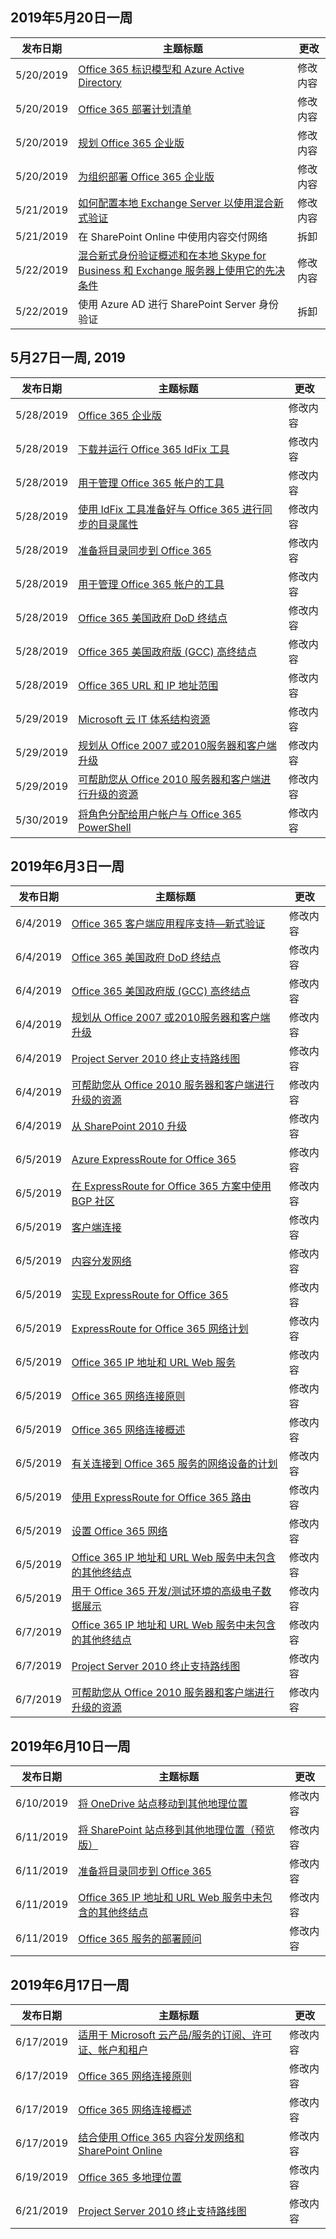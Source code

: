 <!-- This file is generated automatically each week. Changes made to this file will be overwritten.-->




## <a name="week-of-may-20-2019"></a>2019年5月20日一周


| 发布日期 |主题标题 | 更改 |
|------|------------|--------|
| 5/20/2019 | [Office 365 标识模型和 Azure Active Directory](/Office365/Enterprise/about-office-365-identity) | 修改内容 |
| 5/20/2019 | [Office 365 部署计划清单](/Office365/Enterprise/deployment-planning-checklist) | 修改内容 |
| 5/20/2019 | [规划 Office 365 企业版](/Office365/Enterprise/get-your-organization-ready-for-office-365) | 修改内容 |
| 5/20/2019 | [为组织部署 Office 365 企业版](/Office365/Enterprise/setup-overview-for-enterprises) | 修改内容 |
| 5/21/2019 | [如何配置本地 Exchange Server 以使用混合新式验证](/Office365/Enterprise/configure-exchange-server-for-hybrid-modern-authentication) | 修改内容 |
| 5/21/2019 | 在 SharePoint Online 中使用内容交付网络 | 拆卸 |
| 5/22/2019 | [混合新式身份验证概述和在本地 Skype for Business 和 Exchange 服务器上使用它的先决条件](/Office365/Enterprise/hybrid-modern-auth-overview) | 修改内容 |
| 5/22/2019 | 使用 Azure AD 进行 SharePoint Server 身份验证 | 拆卸 |


## <a name="week-of-may-27-2019"></a>5月27日一周, 2019


| 发布日期 |主题标题 | 更改 |
|------|------------|--------|
| 5/28/2019 | [Office 365 企业版](/Office365/Enterprise/index) | 修改内容 |
| 5/28/2019 | [下载并运行 Office 365 IdFix 工具](/Office365/Enterprise/install-and-run-idfix) | 修改内容 |
| 5/28/2019 | [用于管理 Office 365 帐户的工具](/Office365/Enterprise/manage-office-365-accounts) | 修改内容 |
| 5/28/2019 | [使用 IdFix 工具准备好与 Office 365 进行同步的目录属性](/Office365/Enterprise/prepare-directory-attributes-for-synch-with-idfix) | 修改内容 |
| 5/28/2019 | [准备将目录同步到 Office 365](/Office365/Enterprise/prepare-for-directory-synchronization) | 修改内容 |
| 5/28/2019 | [用于管理 Office 365 帐户的工具](/Office365/Enterprise/tools-to-manage-office-365-accounts) | 修改内容 |
| 5/28/2019 | [Office 365 美国政府 DoD 终结点](/Office365/Enterprise/office-365-u-s-government-dod-endpoints) | 修改内容 |
| 5/28/2019 | [Office 365 美国政府版 (GCC) 高终结点](/Office365/Enterprise/office-365-u-s-government-gcc-high-endpoints) | 修改内容 |
| 5/28/2019 | [Office 365 URL 和 IP 地址范围](/Office365/Enterprise/urls-and-ip-address-ranges) | 修改内容 |
| 5/29/2019 | [Microsoft 云 IT 体系结构资源](/Office365/Enterprise/microsoft-cloud-it-architecture-resources) | 修改内容 |
| 5/29/2019 | [规划从 Office 2007 或2010服务器和客户端升级](/Office365/Enterprise/plan-upgrade-previous-versions-office) | 修改内容 |
| 5/29/2019 | [可帮助您从 Office 2010 服务器和客户端进行升级的资源](/Office365/Enterprise/upgrade-from-office-2010-servers-and-products) | 修改内容 |
| 5/30/2019 | [将角色分配给用户帐户与 Office 365 PowerShell](/Office365/Enterprise/powershell/assign-roles-to-user-accounts-with-office-365-powershell) | 修改内容 |


## <a name="week-of-june-03-2019"></a>2019年6月3日一周


| 发布日期 |主题标题 | 更改 |
|------|------------|--------|
| 6/4/2019 | [Office 365 客户端应用程序支持—新式验证](/Office365/Enterprise/office-365-client-support-modern-authentication) | 修改内容 |
| 6/4/2019 | [Office 365 美国政府 DoD 终结点](/Office365/Enterprise/office-365-u-s-government-dod-endpoints) | 修改内容 |
| 6/4/2019 | [Office 365 美国政府版 (GCC) 高终结点](/Office365/Enterprise/office-365-u-s-government-gcc-high-endpoints) | 修改内容 |
| 6/4/2019 | [规划从 Office 2007 或2010服务器和客户端升级](/Office365/Enterprise/plan-upgrade-previous-versions-office) | 修改内容 |
| 6/4/2019 | [Project Server 2010 终止支持路线图](/Office365/Enterprise/project-server-2010-end-of-support) | 修改内容 |
| 6/4/2019 | [可帮助您从 Office 2010 服务器和客户端进行升级的资源](/Office365/Enterprise/upgrade-from-office-2010-servers-and-products) | 修改内容 |
| 6/4/2019 | [从 SharePoint 2010 升级](/Office365/Enterprise/upgrade-from-sharepoint-2010) | 修改内容 |
| 6/5/2019 | [Azure ExpressRoute for Office 365](/Office365/Enterprise/azure-expressroute) | 修改内容 |
| 6/5/2019 | [在 ExpressRoute for Office 365 方案中使用 BGP 社区](/Office365/Enterprise/bgp-communities-in-expressroute) | 修改内容 |
| 6/5/2019 | [客户端连接](/Office365/Enterprise/client-connectivity) | 修改内容 |
| 6/5/2019 | [内容分发网络](/Office365/Enterprise/content-delivery-networks) | 修改内容 |
| 6/5/2019 | [实现 ExpressRoute for Office 365](/Office365/Enterprise/implementing-expressroute) | 修改内容 |
| 6/5/2019 | [ExpressRoute for Office 365 网络计划](/Office365/Enterprise/network-planning-with-expressroute) | 修改内容 |
| 6/5/2019 | [Office 365 IP 地址和 URL Web 服务](/Office365/Enterprise/office-365-ip-web-service) | 修改内容 |
| 6/5/2019 | [Office 365 网络连接原则](/Office365/Enterprise/office-365-network-connectivity-principles) | 修改内容 |
| 6/5/2019 | [Office 365 网络连接概述](/Office365/Enterprise/office-365-networking-overview) | 修改内容 |
| 6/5/2019 | [有关连接到 Office 365 服务的网络设备的计划](/Office365/Enterprise/plan-for-network-devices) | 修改内容 |
| 6/5/2019 | [使用 ExpressRoute for Office 365 路由](/Office365/Enterprise/routing-with-expressroute) | 修改内容 |
| 6/5/2019 | [设置 Office 365 网络](/Office365/Enterprise/set-up-network-for-office-365) | 修改内容 |
| 6/5/2019 | [Office 365 IP 地址和 URL Web 服务中未包含的其他终结点](/Office365/Enterprise/additional-office365-ip-addresses-and-urls) | 修改内容 |
| 6/5/2019 | [用于 Office 365 开发/测试环境的高级电子数据展示](/Office365/Enterprise/advanced-ediscovery-for-your-office-365-dev-test-environment) | 修改内容 |
| 6/7/2019 | [Office 365 IP 地址和 URL Web 服务中未包含的其他终结点](/Office365/Enterprise/additional-office365-ip-addresses-and-urls) | 修改内容 |
| 6/7/2019 | [Project Server 2010 终止支持路线图](/Office365/Enterprise/project-server-2010-end-of-support) | 修改内容 |
| 6/7/2019 | [可帮助您从 Office 2010 服务器和客户端进行升级的资源](/Office365/Enterprise/upgrade-from-office-2010-servers-and-products) | 修改内容 |


## <a name="week-of-june-10-2019"></a>2019年6月10日一周


| 发布日期 |主题标题 | 更改 |
|------|------------|--------|
| 6/10/2019 | [将 OneDrive 站点移动到其他地理位置](/Office365/Enterprise/move-onedrive-between-geo-locations) | 修改内容 |
| 6/11/2019 | [将 SharePoint 站点移到其他地理位置（预览版）](/Office365/Enterprise/move-sharepoint-between-geo-locations) | 修改内容 |
| 6/11/2019 | [准备将目录同步到 Office 365](/Office365/Enterprise/prepare-for-directory-synchronization) | 修改内容 |
| 6/11/2019 | [Office 365 IP 地址和 URL Web 服务中未包含的其他终结点](/Office365/Enterprise/additional-office365-ip-addresses-and-urls) | 修改内容 |
| 6/11/2019 | [Office 365 服务的部署顾问](/Office365/Enterprise/deployment-advisors-for-office-365) | 修改内容 |


## <a name="week-of-june-17-2019"></a>2019年6月17日一周


| 发布日期 |主题标题 | 更改 |
|------|------------|--------|
| 6/17/2019 | [适用于 Microsoft 云产品/服务的订阅、许可证、帐户和租户](/Office365/Enterprise/subscriptions-licenses-accounts-and-tenants-for-microsoft-cloud-offerings) | 修改内容 |
| 6/17/2019 | [Office 365 网络连接原则](/Office365/Enterprise/office-365-network-connectivity-principles) | 修改内容 |
| 6/17/2019 | [Office 365 网络连接概述](/Office365/Enterprise/office-365-networking-overview) | 修改内容 |
| 6/17/2019 | [结合使用 Office 365 内容分发网络和 SharePoint Online](/Office365/Enterprise/use-office-365-cdn-with-spo) | 修改内容 |
| 6/19/2019 | [Office 365 多地理位置](/Office365/Enterprise/office-365-multi-geo) | 修改内容 |
| 6/21/2019 | [Project Server 2010 终止支持路线图](/Office365/Enterprise/project-server-2010-end-of-support) | 修改内容 |
